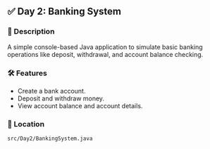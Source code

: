 ## ✅ Day 2: Banking System

### 🔹 Description
A simple console-based Java application to simulate basic banking operations like deposit, withdrawal, and account balance checking.

### 🛠️ Features
- Create a bank account.
- Deposit and withdraw money.
- View account balance and account details.

### 📁 Location
`src/Day2/BankingSystem.java`

